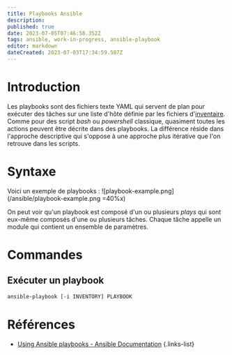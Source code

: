 ```yaml
---
title: Playbooks Ansible
description: 
published: true
date: 2023-07-05T07:46:58.352Z
tags: ansible, work-in-progress, ansible-playbook
editor: markdown
dateCreated: 2023-07-03T17:34:59.507Z
---
```


# Introduction
Les playbooks sont des fichiers texte YAML qui servent de plan pour exécuter des tâches sur une liste d'hôte définie par les fichiers d'[inventaire](/ansible/inventory). Comme pour des script *bash* ou *powershell* classique, quasiment toutes les actions peuvent être décrite dans des playbooks. La différence réside dans l'approche descriptive qui s'oppose à une approche plus itérative que l'on retrouve dans les scripts.

# Syntaxe
Voici un exemple de playbooks :
![playbook-example.png](/ansible/playbook-example.png =40%x)

On peut voir qu'un playbook est composé d'un ou plusieurs *plays* qui sont eux-même composés d'une ou plusieurs tâches. Chaque tâche appelle un module qui contient un ensemble de paramètres. 

# Commandes
## Exécuter un playbook
```bash
ansible-playbook [-i INVENTORY] PLAYBOOK
```

# Références
- [Using Ansible playbooks - Ansible Documentation](https://docs.ansible.com/ansible/latest/playbook_guide/index.html)
{.links-list}